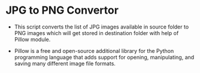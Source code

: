 # JPG to PNG Convertor

* This script converts the list of JPG images available in source folder to PNG images
which will get stored in destination folder with help of Pillow module.

* Pillow is a free and open-source additional library for the Python programming language 
that adds support for opening, manipulating, and saving many different image file formats.